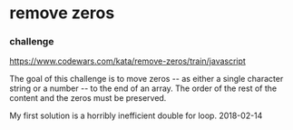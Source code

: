 # remove zeros
### challenge
https://www.codewars.com/kata/remove-zeros/train/javascript

The goal of this challenge is to move zeros -- as either a single character string or a number -- to the end of an array. The order of the rest of the content and the zeros must be preserved.

My first solution is a horribly inefficient double for loop. 2018-02-14